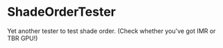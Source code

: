 # ShadeOrderTester

Yet another tester to test shade order. (Check whether you've got IMR or TBR GPU!)